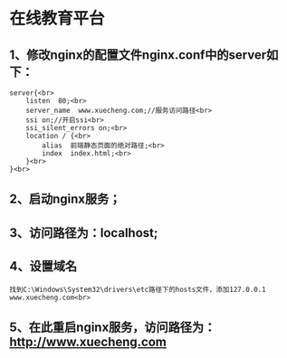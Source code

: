 # 在线教育平台<br>
## 1、修改nginx的配置文件nginx.conf中的server如下：<br>
    server{<br>
		listen  80;<br>
		server_name  www.xuecheng.com;//服务访问路径<br>
		ssi on;//开启ssi<br>
		ssi_silent_errors on;<br>
		location / {<br>
			alias  前端静态页面的绝对路径;<br>
			index  index.html;<br>
		}<br>
    }<br>
## 2、启动nginx服务；<br>
## 3、访问路径为：localhost;<br>
## 4、设置域名<br>
    找到C:\Windows\System32\drivers\etc路径下的hosts文件，添加127.0.0.1 www.xuecheng.com<br>
## 5、在此重启nginx服务，访问路径为：http://www.xuecheng.com<br>
